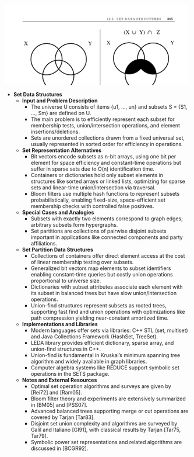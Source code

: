 ![ADM-ch12-datastructs-sets](ADM-ch12-datastructs-sets.best.png)

- **Set Data Structures**
  - **Input and Problem Description**
    - The universe U consists of items {u1, ..., un} and subsets S = {S1, ..., Sm} are defined on U.  
    - The main problem is to efficiently represent each subset for membership tests, union/intersection operations, and element insertions/deletions.  
    - Sets are unordered collections drawn from a fixed universal set, usually represented in sorted order for efficiency in operations.  
  - **Set Representation Alternatives**
    - Bit vectors encode subsets as n-bit arrays, using one bit per element for space efficiency and constant-time operations but suffer in sparse sets due to O(n) identification time.  
    - Containers or dictionaries hold only subset elements in structures like sorted arrays or linked lists, optimizing for sparse sets and linear-time union/intersection via traversal.  
    - Bloom filters use multiple hash functions to represent subsets probabilistically, enabling fixed-size, space-efficient set membership checks with controlled false positives.  
  - **Special Cases and Analogies**
    - Subsets with exactly two elements correspond to graph edges; arbitrary subsets form hypergraphs.  
    - Set partitions are collections of pairwise disjoint subsets important in applications like connected components and party affiliations.  
  - **Set Partition Data Structures**
    - Collections of containers offer direct element access at the cost of linear membership testing over subsets.  
    - Generalized bit vectors map elements to subset identifiers enabling constant-time queries but costly union operations proportional to universe size.  
    - Dictionaries with subset attributes associate each element with its subset in balanced trees but have slow union/intersection operations.  
    - Union-find structures represent subsets as rooted trees, supporting fast find and union operations with optimizations like path compression yielding near-constant amortized time.  
  - **Implementations and Libraries**
    - Modern languages offer sets via libraries: C++ STL (set, multiset) and Java Collections Framework (HashSet, TreeSet).  
    - LEDA library provides efficient dictionary, sparse array, and union-find structures in C++.  
    - Union-find is fundamental in Kruskal’s minimum spanning tree algorithm and widely available in graph libraries.  
    - Computer algebra systems like REDUCE support symbolic set operations in the SETS package.  
  - **Notes and External Resources**
    - Optimal set operation algorithms and surveys are given by [Rei72] and [Ram05].  
    - Bloom filter theory and experiments are extensively summarized in [BM05] and [PSS07].  
    - Advanced balanced trees supporting merge or cut operations are covered by Tarjan [Tar83].  
    - Disjoint set union complexity and algorithms are surveyed by Galil and Italiano [GI91], with classical results by Tarjan [Tar75, Tar79].  
    - Symbolic power set representations and related algorithms are discussed in [BCGR92].
